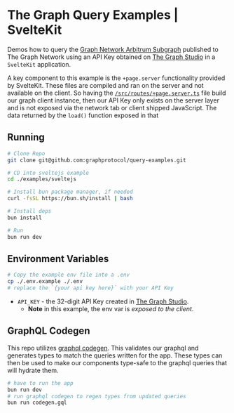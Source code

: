 # The Graph Query Examples | SvelteKit

Demos how to query the [Graph Network Arbitrum Subgraph](https://thegraph.com/explorer/subgraphs/DZz4kDTdmzWLWsV373w2bSmoar3umKKH9y82SUKr5qmp?view=Playground&chain=arbitrum-one) published to The Graph Network using an API Key obtained on [The Graph Studio](https://thegraph.com/studio) in a `SvelteKit` application.

A key component to this example is the `+page.server` functionality provided by SvelteKit. These files are compiled and ran on the server and not available on the client. So having the [`/src/routes/+page.server.ts`](./src/routes/+page.server.ts) file build our graph client instance, then our API Key only exists on the server layer and is not exposed via the network tab or client shipped JavaScript.
The data returned by the `load()` function exposed in that

## Running

```bash
# Clone Repo
git clone git@github.com:graphprotocol/query-examples.git

# CD into sveltejs example
cd ./examples/sveltejs

# Install bun package manager, if needed
curl -fsSL https://bun.sh/install | bash

# Install deps
bun install

# Run
bun run dev
```

## Environment Variables

```bash
# Copy the example env file into a .env
cp ./.env.example ./.env
# replace the `{your api key here}` with your API Key
```

- `API_KEY` - the 32-digit API Key created in [The Graph Studio](https://thegraph.com/studio).
  - **Note** in this example, the env var is _exposed to the client_.

## GraphQL Codegen

This repo utilizes [graphql codegen](https://the-guild.dev/graphql/codegen). This validates our graphql and generates types to match the queries written for the app. These types can then be used to make our components type-safe to the graphql queries that will hydrate them.

```bash
# have to run the app
bun run dev
# run graphql codegen to regen types from updated queries
bun run codegen.gql
```
